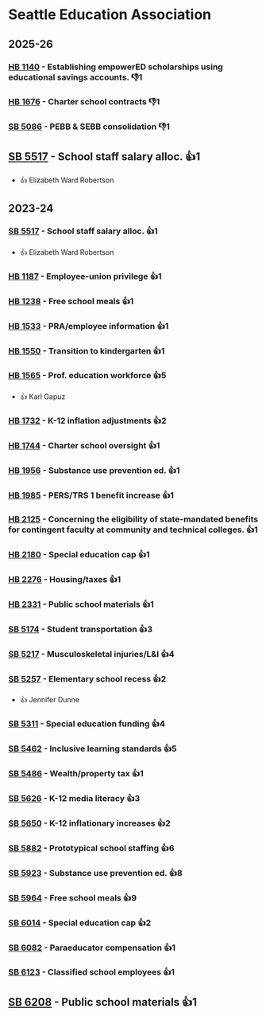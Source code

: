 # Seattle Education Association
## 2025-26

### [HB 1140](/bill/2025-26/hb/1140/) - Establishing empowerED scholarships using educational savings accounts.  👎1 

### [HB 1676](/bill/2025-26/hb/1676/) - Charter school contracts  👎1 

### [SB 5086](/bill/2025-26/sb/5086/) - PEBB & SEBB consolidation  👎1 

## [SB 5517](/bill/2025-26/sb/5517/) - School staff salary alloc. 👍1  
* 👍 Elizabeth Ward Robertson

## 2023-24

### [SB 5517](/bill/2023-24/sb/5517/) - School staff salary alloc. 👍1  
* 👍 Elizabeth Ward Robertson

### [HB 1187](/bill/2023-24/hb/1187/) - Employee-union privilege 👍1  

### [HB 1238](/bill/2023-24/hb/1238/) - Free school meals 👍1  

### [HB 1533](/bill/2023-24/hb/1533/) - PRA/employee information 👍1  

### [HB 1550](/bill/2023-24/hb/1550/) - Transition to kindergarten 👍1  

### [HB 1565](/bill/2023-24/hb/1565/) - Prof. education workforce 👍5  
* 👍 Karl Gapuz

### [HB 1732](/bill/2023-24/hb/1732/) - K-12 inflation adjustments 👍2  

### [HB 1744](/bill/2023-24/hb/1744/) - Charter school oversight 👍1  

### [HB 1956](/bill/2023-24/hb/1956/) - Substance use prevention ed. 👍1  

### [HB 1985](/bill/2023-24/hb/1985/) - PERS/TRS 1 benefit increase 👍1  

### [HB 2125](/bill/2023-24/hb/2125/) - Concerning the eligibility of state-mandated benefits for contingent faculty at community and technical colleges. 👍1  

### [HB 2180](/bill/2023-24/hb/2180/) - Special education cap 👍1  

### [HB 2276](/bill/2023-24/hb/2276/) - Housing/taxes 👍1  

### [HB 2331](/bill/2023-24/hb/2331/) - Public school materials 👍1  

### [SB 5174](/bill/2023-24/sb/5174/) - Student transportation 👍3  

### [SB 5217](/bill/2023-24/sb/5217/) - Musculoskeletal injuries/L&I 👍4  

### [SB 5257](/bill/2023-24/sb/5257/) - Elementary school recess 👍2  
* 👍 Jennifer Dunne

### [SB 5311](/bill/2023-24/sb/5311/) - Special education funding 👍4  

### [SB 5462](/bill/2023-24/sb/5462/) - Inclusive learning standards 👍5  

### [SB 5486](/bill/2023-24/sb/5486/) - Wealth/property tax 👍1  

### [SB 5626](/bill/2023-24/sb/5626/) - K-12 media literacy 👍3  

### [SB 5650](/bill/2023-24/sb/5650/) - K-12 inflationary increases 👍2  

### [SB 5882](/bill/2023-24/sb/5882/) - Prototypical school staffing 👍6  

### [SB 5923](/bill/2023-24/sb/5923/) - Substance use prevention ed. 👍8  

### [SB 5964](/bill/2023-24/sb/5964/) - Free school meals 👍9  

### [SB 6014](/bill/2023-24/sb/6014/) - Special education cap 👍2  

### [SB 6082](/bill/2023-24/sb/6082/) - Paraeducator compensation 👍1  

### [SB 6123](/bill/2023-24/sb/6123/) - Classified school employees 👍1  

## [SB 6208](/bill/2023-24/sb/6208/) - Public school materials 👍1  
